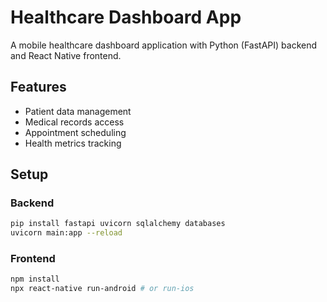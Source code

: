 # Healthcare Dashboard App

A mobile healthcare dashboard application with Python (FastAPI) backend and React Native frontend.

## Features

- Patient data management
- Medical records access
- Appointment scheduling
- Health metrics tracking

## Setup

### Backend

```bash
pip install fastapi uvicorn sqlalchemy databases
uvicorn main:app --reload
```

### Frontend

```bash
npm install
npx react-native run-android # or run-ios
```